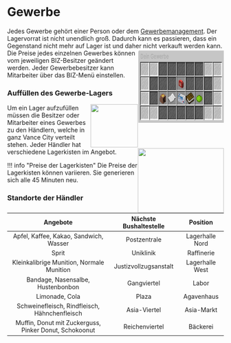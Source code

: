 # Gewerbe

Jedes Gewerbe gehört einer Person oder dem [Gewerbemanagement](biz-managment.md). Der Lagervorrat ist nicht unendlich groß. Dadurch kann es passieren, dass ein Gegenstand nicht mehr auf Lager ist und daher nicht verkauft werden kann. <img align="right" width="200" height="170" src="../../../assets/image/biz/ownerview.png"> Die Preise jedes einzelnen Gewerbes können vom jeweiligen BIZ-Besitzer geändert werden.
Jeder Gewerbebesitzer kann Mitarbeiter über das BIZ-Menü einstellen. 

### Auffüllen des Gewerbe-Lagers 
<img align="right" width="110" height="100" src="../../../assets/image/biz/händler.png">
Um ein Lager aufzufüllen müssen die Besitzer oder Mitarbeiter eines Gewerbes zu den Händlern, welche in ganz Vance City verteilt stehen.
Jeder Händler hat verschiedene Lagerkisten im Angebot. <img align="right" width="200" height="150" src="../../../assets/image/biz/händlerview.png">

!!! info "Preise der Lagerkisten"
    Die Preise der Lagerkisten können variieren. 
    Sie generieren sich alle 45 Minuten neu.


### Standorte der Händler

| Angebote | Nächste Bushaltestelle | Position |
|:-:|:-:|:-:|
| Apfel, Kaffee, Kakao, Sandwich, Wasser | Postzentrale | Lagerhalle Nord |
| Sprit | Uniklinik | Raffinerie |
| Kleinkalibrige Munition, Normale Munition | Justizvollzugsanstalt | Lagerhalle West |
| Bandage, Nasensalbe, Hustenbonbon | Gangviertel | Labor |
| Limonade, Cola | Plaza | Agavenhaus |
| Schweinefleisch, Rindfleisch, Hähnchenfleisch | Asia-Viertel | Asia-Markt |
| Muffin, Donut mit Zuckerguss, Pinker Donut, Schokoonut | Reichenviertel | Bäckerei |
